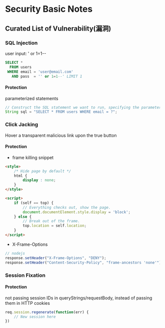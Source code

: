 # Security Basic Notes

## Curated List of Vulnerability(漏洞)

### SQL Injection

user input: ' or 1=1--

```sql
SELECT *
  FROM users
 WHERE email = 'user@email.com'
   AND pass  = '' or 1=1--' LIMIT 1
```

#### Protection

parameterized statements

```js
// Construct the SQL statement we want to run, specifying the parameter.
String sql = "SELECT * FROM users WHERE email = ?";
```

### Click Jacking

Hover a transparent malicious link upon the true button

#### Protection

-   frame killing snippet

```html
<style>
    /* Hide page by default */
    html {
        display : none;
    }
</style>

<script>
    if (self == top) {
        // Everything checks out, show the page.
        document.documentElement.style.display = 'block';
    } else {
        // Break out of the frame.
        top.location = self.location;
    }
</script>
```

-    X-Frame-Options

```js
// nodejs
response.setHeader("X-Frame-Options", "DENY");
response.setHeader("Content-Security-Policy", "frame-ancestors 'none'");
```

### Session Fixation

#### Protection

not passing session IDs in queryStrings/requestBody, instead of passing them in HTTP cookies

```js
req.session.regenerate(function(err) {
    // New session here
})
```
